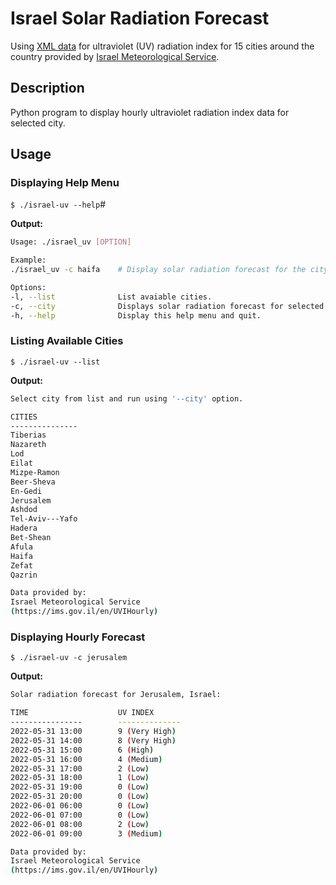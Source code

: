 # Israel Solar Radiation Forecast

Using [XML data][1] for ultraviolet (UV) radiation index for 15 cities around the country provided by [Israel Meteorological Service][2].

[1]: <https://ims.data.gov.il/sites/default/files/isr_rad.xml>
[2]: <https://ims.gov.il/en>

## Description
Python program to display hourly ultraviolet radiation index data for selected city.

## Usage

### Displaying Help Menu

`$ ./israel-uv --help`#

**Output:**  
```bash
Usage: ./israel_uv [OPTION]

Example:
./israel_uv -c haifa    # Display solar radiation forecast for the city of Haifa.

Options:
-l, --list              List avaiable cities.
-c, --city              Displays solar radiation forecast for selected city.
-h, --help              Display this help menu and quit.
```

### Listing Available Cities

`$ ./israel-uv --list`

**Output:**  
```bash
Select city from list and run using '--city' option.

CITIES
---------------
Tiberias
Nazareth
Lod
Eilat
Mizpe-Ramon
Beer-Sheva
En-Gedi
Jerusalem
Ashdod
Tel-Aviv---Yafo
Hadera
Bet-Shean
Afula
Haifa
Zefat
Qazrin

Data provided by:
Israel Meteorological Service
(https://ims.gov.il/en/UVIHourly)
```

### Displaying Hourly Forecast

`$ ./israel-uv -c jerusalem`

**Output:**  
```bash
Solar radiation forecast for Jerusalem, Israel:

TIME                    UV INDEX
----------------        --------------
2022-05-31 13:00        9 (Very High)
2022-05-31 14:00        8 (Very High)
2022-05-31 15:00        6 (High)
2022-05-31 16:00        4 (Medium)
2022-05-31 17:00        2 (Low)
2022-05-31 18:00        1 (Low)
2022-05-31 19:00        0 (Low)
2022-05-31 20:00        0 (Low)
2022-06-01 06:00        0 (Low)
2022-06-01 07:00        0 (Low)
2022-06-01 08:00        2 (Low)
2022-06-01 09:00        3 (Medium)

Data provided by:
Israel Meteorological Service
(https://ims.gov.il/en/UVIHourly)
```